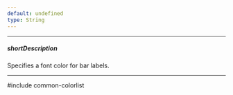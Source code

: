 ```yaml
---
default: undefined
type: String
---
```

---
##### shortDescription
Specifies a font color for bar labels.

---
#include common-colorlist